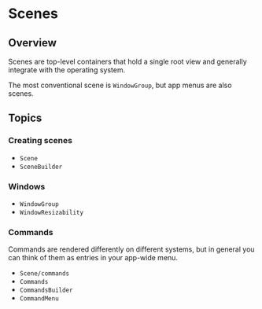 # Scenes

## Overview

Scenes are top-level containers that hold a single root view and generally integrate with the operating system.

The most conventional scene is ``WindowGroup``, but app menus are also scenes.

## Topics

### Creating scenes

- ``Scene``
- ``SceneBuilder``

### Windows

- ``WindowGroup``
- ``WindowResizability``

### Commands

Commands are rendered differently on different systems, but in general you can think of them as entries in your app-wide menu.

- ``Scene/commands``
- ``Commands``
- ``CommandsBuilder``
- ``CommandMenu``
